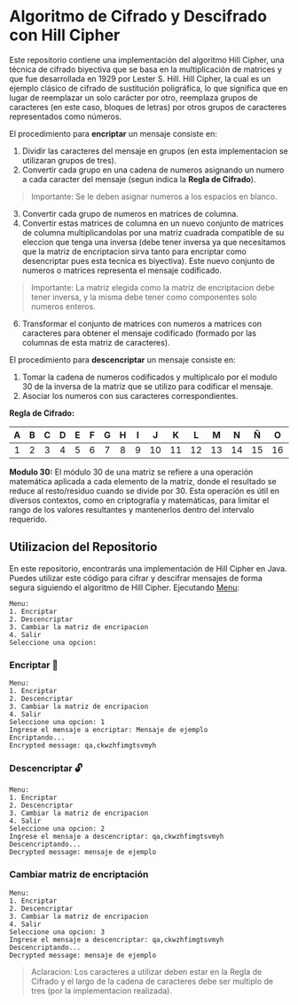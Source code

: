 # Algoritmo de Cifrado y Descifrado con Hill Cipher
Este repositorio contiene una implementación del algoritmo Hill Cipher, una técnica de cifrado biyectiva que se basa en la multiplicación de matrices y que fue desarrollada en 1929 por Lester S. Hill. Hill Cipher, la cual es un ejemplo clásico de cifrado de sustitución poligráfica, lo que significa que en lugar de reemplazar un solo carácter por otro, reemplaza grupos de caracteres (en este caso, bloques de letras) por otros grupos de caracteres representados como números.

El procedimiento para **encriptar** un mensaje consiste en:

1. Dividir las caracteres del mensaje en grupos (en esta implementacion se utilizaran grupos de tres).
2. Convertir cada grupo en una cadena de numeros asignando un numero a cada caracter del mensaje (segun indica la **Regla de Cifrado**).

> Importante: Se le deben asignar numeros a los espacios en blanco.

3. Convertir cada grupo de numeros en matrices de columna.
4. Convertir estas matrices de columna en un nuevo conjunto de matrices de columna multiplicandolas por una matriz cuadrada compatible de su eleccion que tenga una inversa (debe tener inversa ya que necesitamos que la matriz de encriptacion sirva tanto para encriptar como desencriptar pues esta tecnica es biyectiva). Este nuevo conjunto de numeros o matrices representa el mensaje codificado.

> Importante: La matriz elegida como la matriz de encriptacion debe tener inversa, y la misma debe tener como componentes solo numeros enteros.

6. Transformar el conjunto de matrices con numeros a matrices con caracteres para obtener el mensaje codificado (formado por las columnas de esta matriz de caracteres).

El procedimiento para **descencriptar** un mensaje consiste en:
1. Tomar la cadena de numeros codificados y multiplıcalo por el modulo 30 de la inversa de la matriz que se utilizo para codificar el mensaje.
2. Asociar los numeros con sus caracteres correspondientes.

**Regla de Cifrado:**

| A | B | C | D | E | F | G | H | I | J | K | L | M | N | Ñ | O | P | Q | R | S | T | U | V | W | X | Y | Z | Espacio | . | , |
| :--: | :--: | :--: | :--: | :--: | :--: | :--: | :--: | :--: | :--: | :--: | :--: | :--: | :--: | :--: | :--: | :--: | :--: | :--: | :--: | :--: | :--: | :--: | :--: | :--: | :--: | :--: | :--: | :--: | :--: |
| 1 | 2 | 3 | 4 | 5 | 6 | 7 | 8 | 9 | 10 | 11 | 12 | 13 | 14 | 15 | 16 | 17 | 18 | 19 | 20 | 21 | 22 | 23 | 24 | 25 | 26 | 27 | 28 | 29 | 30 |

 **Modulo 30:** El módulo 30 de una matriz se refiere a una operación matemática aplicada a cada elemento de la matriz, donde el resultado se reduce al resto/residuo cuando se divide por 30. Esta operación es útil en diversos contextos, como en criptografía y matemáticas, para limitar el rango de los valores resultantes y mantenerlos dentro del intervalo requerido.

## Utilizacion del Repositorio
En este repositorio, encontrarás una implementación de Hill Cipher en Java. Puedes utilizar este código para cifrar y descifrar mensajes de forma segura siguiendo el algoritmo de Hill Cipher. 
Ejecutando [Menu](https://github.com/gonblas/Hill_Cypher_Algorithm/blob/main/Menu.java):
```
Menu:
1. Encriptar
2. Descencriptar
3. Cambiar la matriz de encripacion
4. Salir
Seleccione una opcion: 
```

### Encriptar 🔏
```
Menu:
1. Encriptar
2. Descencriptar
3. Cambiar la matriz de encripacion
4. Salir
Seleccione una opcion: 1
Ingrese el mensaje a encriptar: Mensaje de ejemplo
Encriptando...
Encrypted message: qa,ckwzhfimgtsvmyh
```

### Descencriptar 🔓

```
Menu:
1. Encriptar
2. Descencriptar
3. Cambiar la matriz de encripacion
4. Salir
Seleccione una opcion: 2
Ingrese el mensaje a descencriptar: qa,ckwzhfimgtsvmyh
Descencriptando...
Decrypted message: mensaje de ejemplo
```

### Cambiar matriz de encriptación

```
Menu:
1. Encriptar
2. Descencriptar
3. Cambiar la matriz de encripacion
4. Salir
Seleccione una opcion: 3
Ingrese el mensaje a descencriptar: qa,ckwzhfimgtsvmyh
Descencriptando...
Decrypted message: mensaje de ejemplo
```

> Aclaracion: Los caracteres a utilizar deben estar en la Regla de Cifrado y el largo de la cadena de caracteres debe ser multiplo de tres (por la implementacion realizada).






